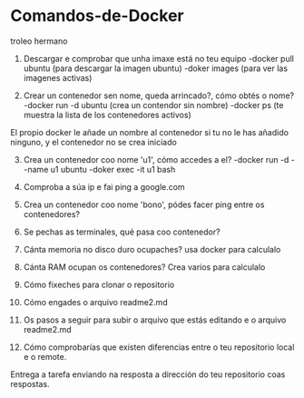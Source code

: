 # Comandos-de-Docker
troleo hermano

1. Descargar e comprobar que unha imaxe está no teu equipo
-docker pull ubuntu (para descargar la imagen ubuntu)
-doker images (para ver las imagenes activas)

2. Crear un contenedor sen nome, queda arrincado?, cómo obtés o nome?
-docker run -d ubuntu (crea un contendor sin nombre)
-docker ps (te muestra la lista de los contenedores activos)

El propio docker le añade un nombre al contenedor si tu no le has añadido ninguno, y el contenedor no se crea iniciado 


3. Crea un contenedor coo nome 'u1', cómo accedes a el?
-docker run -d --name u1 ubuntu
-doker exec -it u1 bash


4. Comproba a súa ip e fai ping a google.com


5. Crea un contenedor coo nome 'bono', pódes facer ping entre os contenedores?

6. Se pechas as terminales, qué pasa coo contenedor?

7. Cánta memoria no disco duro ocupaches? usa docker para calculalo

8. Cánta RAM ocupan os contenedores? Crea varios para calculalo

9. Cómo fixeches para clonar o repositorio

10. Cómo engades o arquivo readme2.md

11. Os pasos a seguir para subir o arquivo que estás editando e o arquivo readme2.md

12. Cómo comprobarías que existen diferencias entre o teu repositorio local e o remote.

Entrega a tarefa enviando na resposta a dirección do teu repositorio coas respostas.
